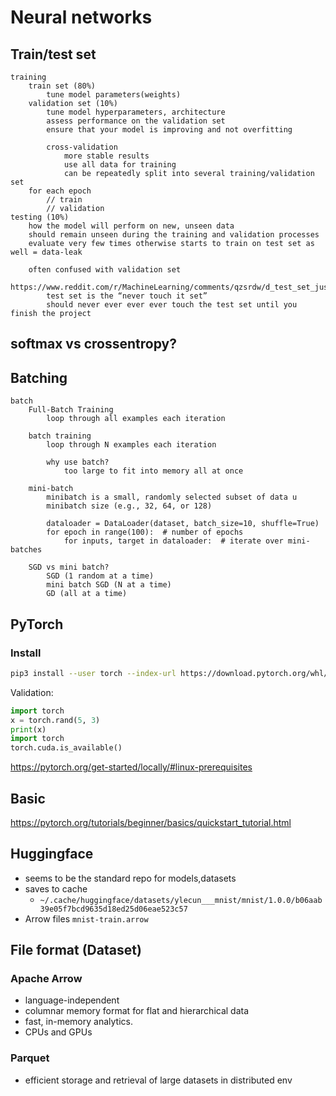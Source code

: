 # Neural networks

## Train/test set
```
training
    train set (80%)
        tune model parameters(weights)
    validation set (10%)
        tune model hyperparameters, architecture
        assess performance on the validation set
        ensure that your model is improving and not overfitting

        cross-validation
            more stable results
            use all data for training
            can be repeatedly split into several training/validation set
    for each epoch
        // train
        // validation
testing (10%)
    how the model will perform on new, unseen data
    should remain unseen during the training and validation processes
    evaluate very few times otherwise starts to train on test set as well = data-leak
    
    often confused with validation set
        https://www.reddit.com/r/MachineLearning/comments/qzsrdw/d_test_set_just_a_glorified_validation_set/
        test set is the “never touch it set”
        should never ever ever ever touch the test set until you finish the project 
```

## softmax vs crossentropy?

## Batching
```
batch
	Full-Batch Training
		loop through all examples each iteration

	batch training
		loop through N examples each iteration

		why use batch?
			too large to fit into memory all at once

	mini-batch
		minibatch is a small, randomly selected subset of data u
		minibatch size (e.g., 32, 64, or 128)

		dataloader = DataLoader(dataset, batch_size=10, shuffle=True) 
		for epoch in range(100):  # number of epochs
    		for inputs, target in dataloader:  # iterate over mini-batches

	SGD vs mini batch?
		SGD (1 random at a time)
		mini batch SGD (N at a time)
		GD (all at a time)
```

## PyTorch
### Install
```bash
pip3 install --user torch --index-url https://download.pytorch.org/whl/cu124
```
Validation:
```python
import torch
x = torch.rand(5, 3)
print(x)
import torch
torch.cuda.is_available()
```
<https://pytorch.org/get-started/locally/#linux-prerequisites>

## Basic
<https://pytorch.org/tutorials/beginner/basics/quickstart_tutorial.html>

## Huggingface
- seems to be the standard repo for models,datasets
- saves to cache
    - `~/.cache/huggingface/datasets/ylecun___mnist/mnist/1.0.0/b06aab39e05f7bcd9635d18ed25d06eae523c57`
- Arrow files `mnist-train.arrow`

## File format (Dataset)
### Apache Arrow
- language-independent
- columnar memory format for flat and hierarchical data
- fast, in-memory analytics.
- CPUs and GPUs

### Parquet
- efficient storage and retrieval of large datasets in distributed env
